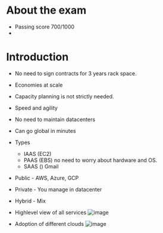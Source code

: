 # About the exam
- Passing score 700/1000
- 

# Introduction
- No need to sign contracts for 3 years rack space.
- Economies at scale
- Capacity planning is not strictly needed.
- Speed and agility
- No need to maintain datacenters
- Can go global in minutes

- Types
  - IAAS (EC2)
  - PAAS (EBS) no need to worry about hardware and OS.
  - SAAS () Gmail

- Public - AWS, Azure, GCP
- Private - You manage in datacenter
- Hybrid - Mix

- Highlevel view of all services
![image](https://user-images.githubusercontent.com/42272776/155177495-dea4e1f4-d45e-48a8-8b97-71b7e0e2e97f.png)

- Adoption of different clouds
![image](https://user-images.githubusercontent.com/42272776/155177994-4d3aa65a-4ad7-464a-87b2-13c631dad5cc.png)
